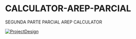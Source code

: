 # CALCULATOR-AREP-PARCIAL
SEGUNDA PARTE PARCIAL AREP CALCULATOR

[![ProjectDesign](https://www.herokucdn.com/deploy/button.png)](https://fathomless-harbor-09453.herokuapp.com/)
